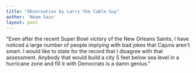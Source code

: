 ```yaml
---
title: "Observation by Larry the Cable Guy"
author: 'Noam Sain'
layout: post
---
```


"Even after the recent Super Bowl victory of the New Orleans Saints, I have noticed a large number of people implying with bad jokes that Cajuns aren't smart. I would like to state for the record that I disagree with that assessment. Anybody that would build a city 5 feet below sea level in a hurricane zone and fill it with Democrats is a damn genius."